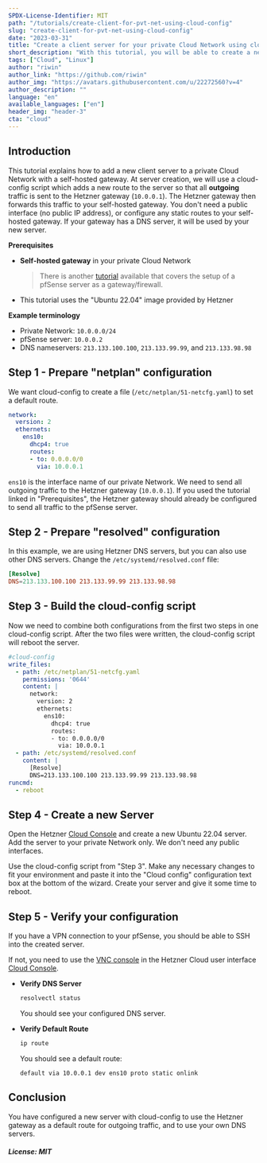 ```yaml
---
SPDX-License-Identifier: MIT
path: "/tutorials/create-client-for-pvt-net-using-cloud-config"
slug: "create-client-for-pvt-net-using-cloud-config"
date: "2023-03-31"
title: "Create a client server for your private Cloud Network using cloud-config"
short_description: "With this tutorial, you will be able to create a new client server for your private Cloud Network with a self-hosted gateway."
tags: ["Cloud", "Linux"]
author: "riwin"
author_link: "https://github.com/riwin"
author_img: "https://avatars.githubusercontent.com/u/22272560?v=4"
author_description: ""
language: "en"
available_languages: ["en"]
header_img: "header-3"
cta: "cloud"
---
```


## Introduction

This tutorial explains how to add a new client server to a private Cloud Network with a self-hosted gateway. At server creation, we will use a cloud-config script which adds a new route to the server so that all **outgoing** traffic is sent to the Hetzner gateway (`10.0.0.1`). The Hetzner gateway then forwards this traffic to your self-hosted gateway. You don't need a public interface (no public IP address), or configure any static routes to your self-hosted gateway. If your gateway has a DNS server, it will be used by your new server.

**Prerequisites**

- **Self-hosted gateway** in your private Cloud Network

  > There is another [tutorial](https://community.hetzner.com/tutorials/how-to-route-cloudserver-over-private-network-using-pfsense-and-hcnetworks) available that covers the setup of a pfSense server as a gateway/firewall.

- This tutorial uses the "Ubuntu 22.04" image provided by Hetzner

**Example terminology**

- Private Network: `10.0.0.0/24`
- pfSense server: `10.0.0.2`
- DNS nameservers: `213.133.100.100`, `213.133.99.99`, and `213.133.98.98`

## Step 1 - Prepare "netplan" configuration

We want cloud-config to create a file (`/etc/netplan/51-netcfg.yaml`) to set a default route.

```yaml
network:
  version: 2
  ethernets:
    ens10:
      dhcp4: true
      routes:
      - to: 0.0.0.0/0
        via: 10.0.0.1
```

`ens10` is the interface name of our private Network.
We need to send all outgoing traffic to the Hetzner gateway (`10.0.0.1`).
If you used the tutorial linked in "Prerequisites", the Hetzner gateway should already be configured to send all traffic to the pfSense server.

## Step 2 - Prepare "resolved" configuration

In this example, we are using Hetzner DNS servers, but you can also use other DNS servers. Change the `/etc/systemd/resolved.conf` file:

```conf
[Resolve]
DNS=213.133.100.100 213.133.99.99 213.133.98.98
```

## Step 3 - Build the cloud-config script

Now we need to combine both configurations from the first two steps in one cloud-config script. After the two files were written, the cloud-config script will reboot the server.

```yaml
#cloud-config
write_files:
  - path: /etc/netplan/51-netcfg.yaml
    permissions: '0644'
    content: |
      network:
        version: 2
        ethernets:
          ens10:
            dhcp4: true
            routes:
            - to: 0.0.0.0/0
              via: 10.0.0.1
  - path: /etc/systemd/resolved.conf
    content: |
      [Resolve]
      DNS=213.133.100.100 213.133.99.99 213.133.98.98
runcmd:
  - reboot
```

## Step 4 - Create a new Server

Open the Hetzner [Cloud Console](https://console.hetzner.cloud/) and create a new Ubuntu 22.04 server. Add the server to your private Network only. We don't need any public interfaces.

Use the cloud-config script from "Step 3". Make any necessary changes to fit your environment and paste it into the "Cloud config" configuration text box at the bottom of the wizard. Create your server and give it some time to reboot.

## Step 5 - Verify your configuration

If you have a VPN connection to your pfSense, you should be able to SSH into the created server.

If not, you need to use the [VNC console](https://docs.hetzner.com/cloud/servers/getting-started/vnc-console) in the Hetzner Cloud user interface [Cloud Console](https://console.hetzner.cloud/).

- **Verify DNS Server**
  
  ```bash
  resolvectl status
  ```
  
  You should see your configured DNS server.

- **Verify Default Route**
  
  ```bash
  ip route
  ```
  
  You should see a default route:
  
  ```
  default via 10.0.0.1 dev ens10 proto static onlink
  ```

## Conclusion

You have configured a new server with cloud-config to use the Hetzner gateway as a default route for outgoing traffic, and to use your own DNS servers.

##### License: MIT

<!--

Contributor's Certificate of Origin

By making a contribution to this project, I certify that:

(a) The contribution was created in whole or in part by me and I have
    the right to submit it under the license indicated in the file; or

(b) The contribution is based upon previous work that, to the best of my
    knowledge, is covered under an appropriate license and I have the
    right under that license to submit that work with modifications,
    whether created in whole or in part by me, under the same license
    (unless I am permitted to submit under a different license), as
    indicated in the file; or

(c) The contribution was provided directly to me by some other person
    who certified (a), (b) or (c) and I have not modified it.

(d) I understand and agree that this project and the contribution are
    public and that a record of the contribution (including all personal
    information I submit with it, including my sign-off) is maintained
    indefinitely and may be redistributed consistent with this project
    or the license(s) involved.

Signed-off-by: riwin <riwin-github@web.de>

-->
